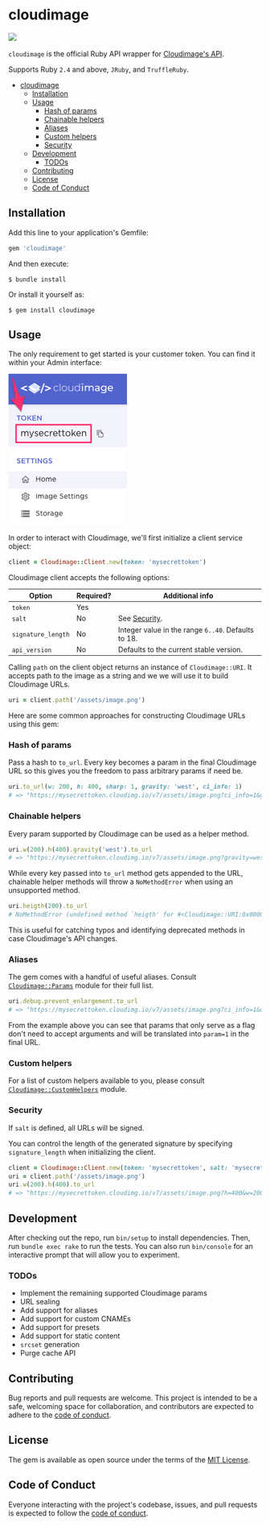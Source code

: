 # cloudimage

![](https://github.com/scaleflex/cloudimage-rb/workflows/Build/badge.svg)

`cloudimage` is the official Ruby API wrapper for
[Cloudimage's API](https://docs.cloudimage.io/go/cloudimage-documentation-v7/en/introduction).

Supports Ruby `2.4` and above, `JRuby`, and `TruffleRuby`.

- [cloudimage](#cloudimage)
  - [Installation](#installation)
  - [Usage](#usage)
    - [Hash of params](#hash-of-params)
    - [Chainable helpers](#chainable-helpers)
    - [Aliases](#aliases)
    - [Custom helpers](#custom-helpers)
    - [Security](#security)
  - [Development](#development)
    - [TODOs](#todos)
  - [Contributing](#contributing)
  - [License](#license)
  - [Code of Conduct](#code-of-conduct)

## Installation

Add this line to your application's Gemfile:

```ruby
gem 'cloudimage'
```

And then execute:

    $ bundle install

Or install it yourself as:

    $ gem install cloudimage

## Usage

The only requirement to get started is your customer token. You can
find it within your Admin interface:

![token](docs/token.png)

In order to interact with Cloudimage, we'll first initialize a client service
object:

```ruby
client = Cloudimage::Client.new(token: 'mysecrettoken')
```

Cloudimage client accepts the following options:

| Option             | Required? | Additional info                                     |
| ------------------ | --------- | --------------------------------------------------- |
| `token`            | Yes       |                                                     |
| `salt`             | No        | See [Security](#security).                          |
| `signature_length` | No        | Integer value in the range `6..40`. Defaults to 18. |
| `api_version`      | No        | Defaults to the current stable version.             |

Calling `path` on the client object returns an instance of `Cloudimage::URI`.
It accepts path to the image as a string and we we will use it to build
Cloudimage URLs.

```ruby
uri = client.path('/assets/image.png')
```

Here are some common approaches for constructing Cloudimage URLs using this gem:

### Hash of params

Pass a hash to `to_url`. Every key becomes a param in the final Cloudimage
URL so this gives you the freedom to pass arbitrary params if need be.

```ruby
uri.to_url(w: 200, h: 400, sharp: 1, gravity: 'west', ci_info: 1)
# => "https://mysecrettoken.cloudimg.io/v7/assets/image.png?ci_info=1&gravity=west&h=400&sharp=1&w=200"
```

### Chainable helpers

Every param supported by Cloudimage can be used as a helper method.

```ruby
uri.w(200).h(400).gravity('west').to_url
# => "https://mysecrettoken.cloudimg.io/v7/assets/image.png?gravity=west&h=400&w=200"
```

While every key passed into `to_url` method gets appended to the URL,
chainable helper methods will throw a `NoMethodError` when using an
unsupported method.

```ruby
uri.heigth(200).to_url
# NoMethodError (undefined method `heigth' for #<Cloudimage::URI:0x00007fae461c42a0>)
```

This is useful for catching typos and identifying deprecated methods in
case Cloudimage's API changes.

### Aliases

The gem comes with a handful of useful aliases. Consult
[`Cloudimage::Params`](lib/cloudimage/params.rb) module for their full list.

```ruby
uri.debug.prevent_enlargement.to_url
# => "https://mysecrettoken.cloudimg.io/v7/assets/image.png?ci_info=1&org_if_sml=1"
```

From the example above you can see that params that only serve as a flag don't
need to accept arguments and will be translated into `param=1` in the final URL.

### Custom helpers

For a list of custom helpers available to you, please consult
[`Cloudimage::CustomHelpers`](lib/cloudimage/custom_helpers.rb) module.

### Security

If `salt` is defined, all URLs will be signed.

You can control the length of the generated signature by specifying `signature_length`
when initializing the client.

```ruby
client = Cloudimage::Client.new(token: 'mysecrettoken', salt: 'mysecretsalt', signature_length: 10)
uri = client.path('/assets/image.png')
uri.w(200).h(400).to_url
# => "https://mysecrettoken.cloudimg.io/v7/assets/image.png?h=400&w=200&ci_sign=79cfbc458b"
```

## Development

After checking out the repo, run `bin/setup` to install dependencies.
Then, run `bundle exec rake` to run the tests. You can also run
`bin/console` for an interactive prompt that will allow you to
experiment.

### TODOs

- Implement the remaining supported Cloudimage params
- URL sealing
- Add support for aliases
- Add support for custom CNAMEs
- Add support for presets
- Add support for static content
- `srcset` generation
- Purge cache API

## Contributing

Bug reports and pull requests are welcome. This project is intended
to be a safe, welcoming space for collaboration, and contributors
are expected to adhere to the
[code of conduct](https://github.com/scaleflex/cloudimage-rb/blob/master/CODE_OF_CONDUCT.md).

## License

The gem is available as open source under the terms of the
[MIT License](https://opensource.org/licenses/MIT).

## Code of Conduct

Everyone interacting with the project's codebase, issues, and pull
requests is expected to follow the
[code of conduct](https://github.com/scaleflex/cloudimage-rb/blob/master/CODE_OF_CONDUCT.md).
